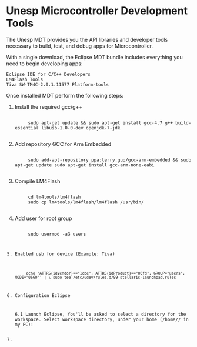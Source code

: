 Unesp Microcontroller Development Tools
=========

The Unesp MDT provides you the API libraries and developer tools necessary to build, test, and debug apps for Microcontroller.

With a single download, the Eclipse MDT bundle includes everything you need to begin developing apps:

    Eclipse IDE for C/C++ Developers
    LM4Flash Tools
    Tiva SW-TM4C-2.0.1.11577 Platform-tools
    

Once installed MDT perform the following steps:
1. Install the required gcc/g++

    <code>
        sudo apt-get update && sudo apt-get install gcc-4.7 g++ build-essential libusb-1.0-0-dev openjdk-7-jdk
    </code>

2. Add repository GCC for Arm Embedded

    <code>
        sudo add-apt-repository ppa:terry.guo/gcc-arm-embedded && sudo apt-get update sudo apt-get install gcc-arm-none-eabi
    </code>


3. Compile LM4Flash

    <code>
        cd lm4tools/lm4flash
        sudo cp lm4tools/lm4flash/lm4flash /usr/bin/
    </code>
    
4. Add user for root group

    <code>
        sudo usermod -aG users <username>
    </ode>

5. Enabled usb for device (Example: Tiva)

    <code>
        echo 'ATTRS{idVendor}=="1cbe", ATTRS{idProduct}=="00fd", GROUP="users", MODE="0660"' | \ sudo tee /etc/udev/rules.d/99-stellaris-launchpad.rules
    </code>
    
6. Configuration Eclipse

    6.1 Launch Eclipse, You'll be asked to select a directory for the workspace. Select workspace directory, under your home (/home/<user>/ in my PC): 

7. 



    

